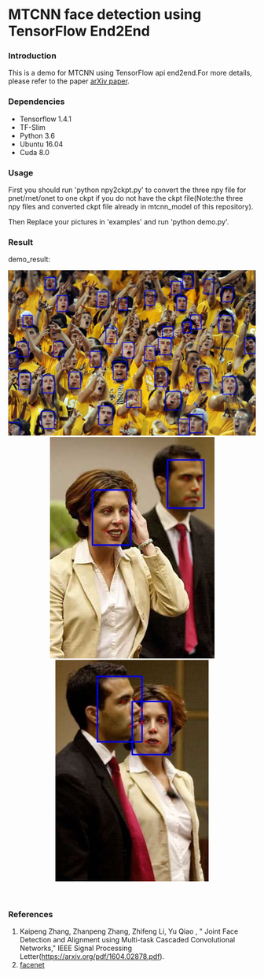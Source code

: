 # MTCNN face detection using TensorFlow End2End

### Introduction
This is a demo for MTCNN using TensorFlow api end2end.For more details, please refer to the paper [arXiv paper](https://arxiv.org/pdf/1604.02878.pdf).

### Dependencies
* Tensorflow 1.4.1
* TF-Slim
* Python 3.6
* Ubuntu 16.04
* Cuda 8.0

### Usage
First you should run 'python npy2ckpt.py' to convert the three npy file for pnet/rnet/onet to one ckpt if you do not have the ckpt file(Note:the three npy files and converted ckpt file already in mtcnn_model of this repository).

Then Replace your pictures in 'examples' and run 'python demo.py'.

### Result

demo_result:

<div align=center><img src="https://github.com/wanjinchang/MTCNN_USE_TF_E2E/blob/master/examples/1_result.jpg"/></div>

<div align=center><img src="https://github.com/wanjinchang/MTCNN_USE_TF_E2E/blob/master/examples/img_140_result.jpg"/></div>

<div align=center><img src="https://github.com/wanjinchang/MTCNN_USE_TF_E2E/blob/master/examples/img_414_result.jpg"/></div>

&nbsp;
&nbsp;

### References
1. Kaipeng Zhang, Zhanpeng Zhang, Zhifeng Li, Yu Qiao , " Joint Face Detection and Alignment using Multi-task Cascaded Convolutional Networks," IEEE Signal Processing Letter(https://arxiv.org/pdf/1604.02878.pdf).
2. [facenet](https://github.com/davidsandberg/facenet)



